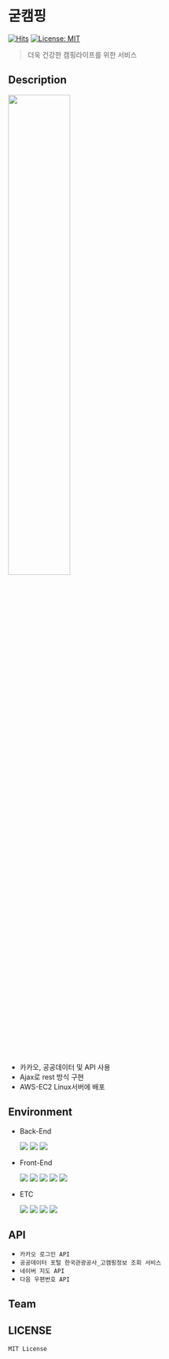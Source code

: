 # 굳캠핑 
[![Hits](https://hits.seeyoufarm.com/api/count/incr/badge.svg?url=https%3A%2F%2Fgithub.com%2Fleejohn0038%2FLastProject&count_bg=%2379C83D&title_bg=%23555555&icon=&icon_color=%23E7E7E7&title=hits&edge_flat=false)](https://hits.seeyoufarm.com)
[![License: MIT](https://img.shields.io/badge/License-MIT-yellow.svg)](https://opensource.org/licenses/MIT)


> 더욱 건강한 캠핑라이프를 위한 서비스

## Description
<img src="https://user-images.githubusercontent.com/70336674/164682727-b27a154f-3949-4a97-98c7-f71a3a9216bb.png" width="50%">

* 카카오, 공공데이터 및 API 사용
* Ajax로 rest 방식 구현
* AWS-EC2 Linux서버에 배포

## Environment

* Back-End

  <img src="https://img.shields.io/badge/Java-007396?style=flat-square&logo=java&logoColor=white">
  <img src="https://img.shields.io/badge/Spring-6DB33F?style=flat-square&logo=spring&logoColor=white">
  <img src="https://img.shields.io/badge/Tomcat-F8DC75?style=flat-square&logo=apachetomcat&logoColor=white">

* Front-End
  
  <img src="https://img.shields.io/badge/HTML5-E34F26?style=flat-square&logo=html5&logoColor=white">
  <img src="https://img.shields.io/badge/CSS3-1572B6?style=flat-square&logo=css3&logoColor=white">
  <img src="https://img.shields.io/badge/JavaScript-F7DF1E?style=flat-square&logo=javascript&logoColor=white">
  <img src="https://img.shields.io/badge/jQuery-0769AD?style=flat-square&logo=jquery&logoColor=white">
  <img src="https://img.shields.io/badge/Bootstrap-7952B3?style=flat-square&logo=bootstrap&logoColor=white">

* ETC

  <img src="https://img.shields.io/badge/Oracle-F80000?style=flat-square&logo=oracle&logoColor=white">
  <img src="https://img.shields.io/badge/Oracle-181717?style=flat-square&logo=github&logoColor=white">
  <img src="https://img.shields.io/badge/Amazon AWS-232F3E?style=flat-square&logo=amazonaws&logoColor=white">
  <img src="https://img.shields.io/badge/Linux-FCC624?style=flat-square&logo=linux&logoColor=white">
  
## API

* `카카오 로그인 API`
* `공공데이터 포털 한국관광공사_고캠핑정보 조회 서비스`
* `네이버 지도 API`
* `다음 우편번호 API`

## Team

## LICENSE

`MIT License`
